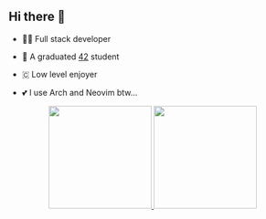 ## Hi there 👋

- 👨‍💻 Full stack developer

- 🚀 A graduated [42](https://www.42network.org/) student

- 🇨 Low level enjoyer

- 💕 I use Arch and Neovim btw...

<div align="center">
  <a href="https://github.com/gsistelos">
  <img height="180em" src="https://github-readme-stats.vercel.app/api?username=gsistelos&show_icons=true&theme=dark&include_all_commits=true&count_private=true"/>
  <img height="180em" src="https://github-readme-stats.vercel.app/api/top-langs/?username=gsistelos&layout=compact&langs_count=10&theme=dark"/>
</div>
